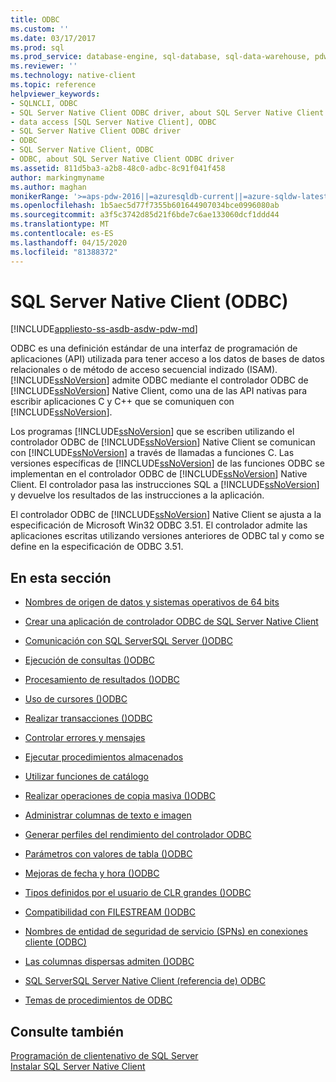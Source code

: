 ```yaml
---
title: ODBC
ms.custom: ''
ms.date: 03/17/2017
ms.prod: sql
ms.prod_service: database-engine, sql-database, sql-data-warehouse, pdw
ms.reviewer: ''
ms.technology: native-client
ms.topic: reference
helpviewer_keywords:
- SQLNCLI, ODBC
- SQL Server Native Client ODBC driver, about SQL Server Native Client ODBC driver
- data access [SQL Server Native Client], ODBC
- SQL Server Native Client ODBC driver
- ODBC
- SQL Server Native Client, ODBC
- ODBC, about SQL Server Native Client ODBC driver
ms.assetid: 811d5ba3-a2b8-48c0-adbc-8c91f041f458
author: markingmyname
ms.author: maghan
monikerRange: '>=aps-pdw-2016||=azuresqldb-current||=azure-sqldw-latest||>=sql-server-2016||=sqlallproducts-allversions||>=sql-server-linux-2017||=azuresqldb-mi-current'
ms.openlocfilehash: 1b5aec5d77f7355b601644907034bce0996080ab
ms.sourcegitcommit: a3f5c3742d85d21f6bde7c6ae133060dcf1ddd44
ms.translationtype: MT
ms.contentlocale: es-ES
ms.lasthandoff: 04/15/2020
ms.locfileid: "81388372"
---
```

# <a name="sql-server-native-client-odbc"></a>SQL Server Native Client (ODBC)
[!INCLUDE[appliesto-ss-asdb-asdw-pdw-md](../../../includes/appliesto-ss-asdb-asdw-pdw-md.md)]

  ODBC es una definición estándar de una interfaz de programación de aplicaciones (API) utilizada para tener acceso a los datos de bases de datos relacionales o de método de acceso secuencial indizado (ISAM). [!INCLUDE[ssNoVersion](../../../includes/ssnoversion-md.md)] admite ODBC mediante el controlador ODBC de [!INCLUDE[ssNoVersion](../../../includes/ssnoversion-md.md)] Native Client, como una de las API nativas para escribir aplicaciones C y C++ que se comuniquen con [!INCLUDE[ssNoVersion](../../../includes/ssnoversion-md.md)].  
  
 Los programas [!INCLUDE[ssNoVersion](../../../includes/ssnoversion-md.md)] que se escriben utilizando el controlador ODBC de [!INCLUDE[ssNoVersion](../../../includes/ssnoversion-md.md)] Native Client se comunican con [!INCLUDE[ssNoVersion](../../../includes/ssnoversion-md.md)] a través de llamadas a funciones C. Las versiones específicas de [!INCLUDE[ssNoVersion](../../../includes/ssnoversion-md.md)] de las funciones ODBC se implementan en el controlador ODBC de [!INCLUDE[ssNoVersion](../../../includes/ssnoversion-md.md)] Native Client. El controlador pasa las instrucciones SQL a [!INCLUDE[ssNoVersion](../../../includes/ssnoversion-md.md)] y devuelve los resultados de las instrucciones a la aplicación.  
  
 El controlador ODBC de [!INCLUDE[ssNoVersion](../../../includes/ssnoversion-md.md)] Native Client se ajusta a la especificación de Microsoft Win32 ODBC 3.51. El controlador admite las aplicaciones escritas utilizando versiones anteriores de ODBC tal y como se define en la especificación de ODBC 3.51.  
  
## <a name="in-this-section"></a>En esta sección  
  
-   [Nombres de origen de datos y sistemas operativos de 64 bits](../../../relational-databases/native-client/odbc/data-source-names-and-64-bit-operating-systems.md)  
  
-   [Crear una aplicación de controlador ODBC de SQL Server Native Client](../../../relational-databases/native-client/odbc/creating-a-driver-application.md)  
  
-   [Comunicación con SQL ServerSQL Server &#40;&#41;ODBC](../../../relational-databases/native-client-odbc-communication/communicating-with-sql-server-odbc.md)  
  
-   [Ejecución de consultas &#40;&#41;ODBC](../../../relational-databases/native-client-odbc-queries/executing-queries-odbc.md)  
  
-   [Procesamiento de resultados &#40;&#41;ODBC](../../../relational-databases/native-client-odbc-results/processing-results-odbc.md)  
  
-   [Uso de cursores &#40;&#41;ODBC](../../../relational-databases/native-client-odbc-cursors/using-cursors-odbc.md)  
  
-   [Realizar transacciones &#40;&#41;ODBC](https://msdn.microsoft.com/library/f431191a-5762-4f0b-85bb-ac99aff29724)  
  
-   [Controlar errores y mensajes](../../../relational-databases/native-client-odbc-error-messages/handling-errors-and-messages.md)  
  
-   [Ejecutar procedimientos almacenados](../../../relational-databases/native-client-odbc-stored-procedures/running-stored-procedures.md)  
  
-   [Utilizar funciones de catálogo](../../../relational-databases/native-client/odbc/using-catalog-functions.md)  
  
-   [Realizar operaciones de copia masiva &#40;&#41;ODBC](../../../relational-databases/native-client-odbc-bulk-copy-operations/performing-bulk-copy-operations-odbc.md)  
  
-   [Administrar columnas de texto e imagen](../../../relational-databases/native-client-odbc-text-image-columns/managing-text-and-image-columns.md)  
  
-   [Generar perfiles del rendimiento del controlador ODBC](../../../relational-databases/native-client/odbc/profiling-odbc-driver-performance.md)  
  
-   [Parámetros con valores de tabla &#40;&#41;ODBC](../../../relational-databases/native-client-odbc-table-valued-parameters/table-valued-parameters-odbc.md)  
  
-   [Mejoras de fecha y hora &#40;&#41;ODBC](../../../relational-databases/native-client-odbc-date-time/date-and-time-improvements-odbc.md)  
  
-   [Tipos definidos por el usuario de CLR grandes &#40;&#41;ODBC](../../../relational-databases/native-client/odbc/large-clr-user-defined-types-odbc.md)  
  
-   [Compatibilidad con FILESTREAM &#40;&#41;ODBC](../../../relational-databases/native-client/odbc/filestream-support-odbc.md)  
  
-   [Nombres de entidad de seguridad de servicio &#40;SPNs&#41; en conexiones cliente &#40;ODBC&#41;](../../../relational-databases/native-client/odbc/service-principal-names-spns-in-client-connections-odbc.md)  
  
-   [Las columnas dispersas admiten &#40;&#41;ODBC](../../../relational-databases/native-client/odbc/sparse-columns-support-odbc.md)  
  
-   [SQL ServerSQL Server Native Client &#40;referencia de&#41; ODBC](https://msdn.microsoft.com/library/06b7edee-8636-49d9-9b5c-2c710bf4fa2d)  
  
-   [Temas de procedimientos de ODBC](../../../relational-databases/native-client-odbc-how-to/odbc-how-to-topics.md)  
  
## <a name="see-also"></a>Consulte también  
 [Programación de clientenativo de SQL Server](../../../relational-databases/native-client/sql-server-native-client-programming.md)   
 [Instalar SQL Server Native Client](../../../relational-databases/native-client/applications/installing-sql-server-native-client.md)  
  
  
